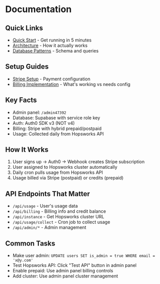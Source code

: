 # Documentation

## Quick Links
- [Quick Start](QUICK_START.md) - Get running in 5 minutes
- [Architecture](ARCHITECTURE.md) - How it actually works
- [Database Patterns](DATABASE_PATTERNS.md) - Schema and queries

## Setup Guides
- [Stripe Setup](STRIPE_SETUP.md) - Payment configuration
- [Billing Implementation](BILLING_IMPLEMENTATION.md) - What's working vs needs config

## Key Facts
- Admin panel: `/admin47392`
- Database: Supabase with service role key
- Auth: Auth0 SDK v3 (NOT v4)
- Billing: Stripe with hybrid prepaid/postpaid
- Usage: Collected daily from Hopsworks API

## How It Works
1. User signs up → Auth0 → Webhook creates Stripe subscription
2. User assigned to Hopsworks cluster automatically
3. Daily cron pulls usage from Hopsworks API
4. Usage billed via Stripe (postpaid) or credits (prepaid)

## API Endpoints That Matter
- `/api/usage` - User's usage data
- `/api/billing` - Billing info and credit balance
- `/api/instance` - Get Hopsworks cluster URL
- `/api/usage/collect` - Cron job to collect usage
- `/api/admin/*` - Admin management

## Common Tasks
- Make user admin: `UPDATE users SET is_admin = true WHERE email = 'x@y.com'`
- Test Hopsworks API: Click "Test API" button in admin panel
- Enable prepaid: Use admin panel billing controls
- Add cluster: Use admin panel cluster management